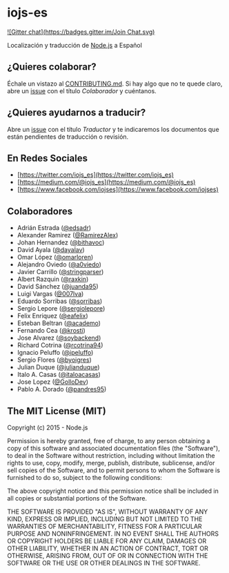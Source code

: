 # iojs-es

[![Gitter chat](https://badges.gitter.im/Join Chat.svg)](https://gitter.im/nodejs/iojs-es)

Localización y traducción de [Node.js](https://node.org/) a Español

## ¿Quieres colaborar?
Échale un vistazo al [CONTRIBUTING.md](./CONTRIBUTING.md). Si hay algo que no te quede claro, abre un [issue](https://github.com/nodejs/iojs-es/issues/new?title=Colaborador) con el título *Colaborador* y cuéntanos.

## ¿Quieres ayudarnos a traducir?
Abre un [issue](https://github.com/nodejs/iojs-es/issues/new?title=Traductor) con el título *Traductor* y te indicaremos los documentos que están pendientes de traducción o revisión.

## En Redes Sociales

- [https://twitter.com/iojs_es](https://twitter.com/iojs_es)
- [https://medium.com/@iojs_es](https://medium.com/@iojs_es)
- [https://www.facebook.com/iojses](https://www.facebook.com/iojses)

## Colaboradores
- Adrián Estrada ([@edsadr](https://github.com/edsadr))
- Alexander Ramirez ([@RamirezAlex](https://github.com/RamirezAlex))
- Johan Hernandez ([@bithavoc](https://github.com/bithavoc))
- David Ayala ([@dayalav](https://github.com/dayalav))
- Omar López ([@omarloren](https://github.com/omarloren))
- Alejandro Oviedo ([@a0viedo](https://github.com/a0viedo))
- Javier Carrillo ([@stringparser](https://github.com/stringparser))
- Albert Razquin  ([@raxkin](https://github.com/raxkin))
- David Sánchez ([@juanda95](https://github.com/juanda95))
- Luigi Vargas ([@007lva](https://github.com/007lva))
- Eduardo Sorribas ([@sorribas](https://github.com/sorribas))
- Sergio Lepore ([@sergiolepore](https://github.com/sergiolepore))
- Felix Enriquez ([@eafelix](https://github.com/eafelix))
- Esteban Beltran ([@academo](https://github.com/academo))
- Fernando Cea ([@krosti](https://github.com/krosti))
- Jose Alvarez ([@soybackend](https://github.com/soybackend))
- Richard Cotrina ([@rcotrina94](https://github.com/rcotrina94))
- Ignacio Peluffo ([@ipeluffo](https://github.com/ipeluffo))
- Sergio Flores ([@byoigres](https://github.com/byoigres))
- Julian Duque ([@julianduque](https://github.com/julianduque))
- Italo A. Casas ([@italoacasas](https://github.com/italoacasas))
- Jose Lopez ([@GolloDev](https://github.com/GolloDev))
- Pablo A. Dorado ([@pandres95](https://github.com/pandres95))

## The MIT License (MIT)

Copyright (c) 2015 - Node.js

Permission is hereby granted, free of charge, to any person obtaining a copy
of this software and associated documentation files (the "Software"), to deal
in the Software without restriction, including without limitation the rights
to use, copy, modify, merge, publish, distribute, sublicense, and/or sell
copies of the Software, and to permit persons to whom the Software is
furnished to do so, subject to the following conditions:

The above copyright notice and this permission notice shall be included in
all copies or substantial portions of the Software.

THE SOFTWARE IS PROVIDED "AS IS", WITHOUT WARRANTY OF ANY KIND, EXPRESS OR
IMPLIED, INCLUDING BUT NOT LIMITED TO THE WARRANTIES OF MERCHANTABILITY,
FITNESS FOR A PARTICULAR PURPOSE AND NONINFRINGEMENT. IN NO EVENT SHALL THE
AUTHORS OR COPYRIGHT HOLDERS BE LIABLE FOR ANY CLAIM, DAMAGES OR OTHER
LIABILITY, WHETHER IN AN ACTION OF CONTRACT, TORT OR OTHERWISE, ARISING FROM,
OUT OF OR IN CONNECTION WITH THE SOFTWARE OR THE USE OR OTHER DEALINGS IN
THE SOFTWARE.
